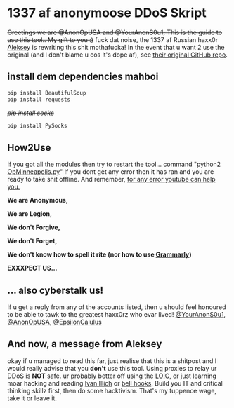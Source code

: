 
# 1337 af anonymoose DDoS Skript

~~Greetings we are @AnonOpUSA and @YourAnonS0u1; This is the guide to use this tool.. My gift to you :)~~ fuck dat noise, the 1337 af Russian haxx0r [Aleksey](https://twitter.com/EpsilonCalculus) is rewriting this shit mothafucka! In the event that u want 2 use the original (and I don't blame u cos it's dope af), see [their original GitHub repo](https://github.com/HLoTW/OpMinneapolis).

## install dem dependencies mahboi

```bash
pip install BeautifulSoup
pip install requests
```
~~_pip install socks_~~
```bash
pip install PySocks
```

## How2Use

If you got all the modules then try to restart the tool... command "python2 [OpMinneapolis.py](./OpMinneapolis.py)" If you dont get any error then it has ran and you are ready to take shit offline. And remember, [for any error youtube can help you.](https://twitter.com/AnonOpUSA/status/1269359526492454913)

__We are Anonymous,__

__We are Legion,__

__We don't Forgive,__

__We don't Forget,__

__We don't know how to spell it rite (nor how to use [Grammarly](https://www.grammarly.com/))__

__EXXXPECT US...__

## ... also cyberstalk us!

If u get a reply from any of the accounts listed, then u should feel honoured to be able to tawk to the greatest haxx0rz who evar lived! [@YourAnonS0u1](https://twitter.com/YourAnonS0u1), [@AnonOpUSA](https://twitter.com/AnonOpUSA), [@EpsilonCalulus](https://twitter.com/EpsilonCalculus)

## And now, a message from Aleksey

okay if u managed to read this far, just realise that this is a shitpost and I would really advise that you __don't__ use this tool. Using proxies to relay ur DDoS is __NOT__ safe. ur probably better off using the [LOIC](https://en.wikipedia.org/wiki/Low_Orbit_Ion_Cannon), or just learning moar hacking and reading [Ivan Illich](https://en.wikipedia.org/wiki/Ivan_Illich) or [bell hooks](https://en.wikipedia.org/wiki/Bell_hooks). Build you IT and critical thinking skillz first, then do some hacktivism. That's my tuppence wage, take it or leave it.

